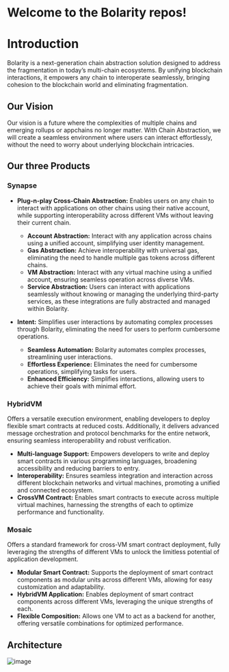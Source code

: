 # Welcome to the Bolarity repos!

# Introduction

Bolarity is a next-generation chain abstraction solution designed to address the fragmentation in today’s multi-chain ecosystems. By unifying blockchain interactions, it empowers any chain to interoperate seamlessly, bringing cohesion to the blockchain world and eliminating fragmentation.

## Our Vision

Our vision is a future where the complexities of multiple chains and emerging rollups or appchains no longer matter. With Chain Abstraction, we will create a seamless environment where users can interact effortlessly, without the need to worry about underlying blockchain intricacies.

## Our three Products

### Synapse

- **Plug-n-play Cross-Chain Abstraction:** Enables users on any chain to interact with applications on other chains using their native account, while supporting interoperability across different VMs without leaving their current chain.
  - **Account Abstraction:** Interact with any application across chains using a unified account, simplifying user identity management.
  - **Gas Abstraction:** Achieve interoperability with universal gas, eliminating the need to handle multiple gas tokens across different chains.
  - **VM Abstraction:** Interact with any virtual machine using a unified account, ensuring seamless operation across diverse VMs.
  - **Service Abstraction:** Users can interact with applications seamlessly without knowing or managing the underlying third-party services, as these integrations are fully abstracted and managed within Bolarity.

- **Intent:** Simplifies user interactions by automating complex processes through Bolarity, eliminating the need for users to perform cumbersome operations.
  - **Seamless Automation:** Bolarity automates complex processes, streamlining user interactions.
  - **Effortless Experience:** Eliminates the need for cumbersome operations, simplifying tasks for users.
  - **Enhanced Efficiency:** Simplifies interactions, allowing users to achieve their goals with minimal effort.

### HybridVM

Offers a versatile execution environment, enabling developers to deploy flexible smart contracts at reduced costs. Additionally, it delivers advanced message orchestration and protocol benchmarks for the entire network, ensuring seamless interoperability and robust verification.
  - **Multi-language Support:** Empowers developers to write and deploy smart contracts in various programming languages, broadening accessibility and reducing barriers to entry.
  - **Interoperability:** Ensures seamless integration and interaction across different blockchain networks and virtual machines, promoting a unified and connected ecosystem.
  - **CrossVM Contract:** Enables smart contracts to execute across multiple virtual machines, harnessing the strengths of each to optimize performance and functionality.

### Mosaic

Offers a standard framework for cross-VM smart contract deployment, fully leveraging the strengths of different VMs to unlock the limitless potential of application development.
- **Modular Smart Contract:** Supports the deployment of smart contract components as modular units across different VMs, allowing for easy customization and adaptability.
- **HybridVM Application:** Enables deployment of smart contract components across different VMs, leveraging the unique strengths of each.
- **Flexible Composition:** Allows one VM to act as a backend for another, offering versatile combinations for optimized performance.

## Architecture

![image](https://github.com/user-attachments/assets/ace7c005-ec62-4abb-8952-8af90c10f09a)

